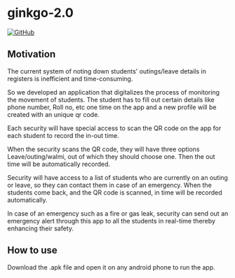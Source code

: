 # ginkgo-2.0
[![GitHub](https://img.shields.io/badge/--181717?logo=github&logoColor=ffffff)](https://github.com/)
## Motivation
The current system of noting down students' outings/leave details in registers is inefficient and time-consuming.

So we developed an application that digitalizes the process of monitoring the movement of students. 
The student has to fill out certain details like phone number, Roll no, etc one time on the app and a new profile will be created with an unique qr code.

Each security will have special access to scan the QR code on the app for each student to record the in-out time.

When the security scans the QR code, they will have three options Leave/outing/walmi, out of which they should choose one.
Then the out time will be automatically recorded. 

Security will have access to a list of students who are currently on an outing or leave, so they can contact them in case of an emergency. 
When the students come back, and the QR code is scanned, in time will be recorded automatically.

In case of an emergency such as a fire or gas leak, security can send out an emergency alert through this app to all the students in real-time thereby enhancing their safety.

## How to use
Download the .apk file and open it on any android phone to run the app.
